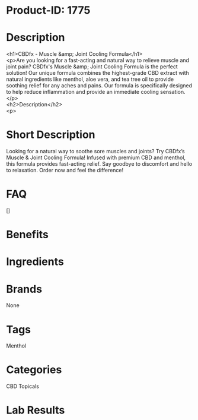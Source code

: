 # Product-ID: 1775

# Description

<p>&lt;h1&gt;CBDfx - Muscle &amp;amp; Joint Cooling Formula&lt;/h1&gt;<br />&lt;p&gt;Are you looking for a fast-acting and natural way to relieve muscle and joint pain? CBDfx's Muscle &amp;amp; Joint Cooling Formula is the perfect solution! Our unique formula combines the highest-grade CBD extract with natural ingredients like menthol, aloe vera, and tea tree oil to provide soothing relief for any aches and pains. Our formula is specifically designed to help reduce inflammation and provide an immediate cooling sensation.&lt;/p&gt;<br />&lt;h2&gt;Description&lt;/h2&gt;<br />&lt;p&gt;</p>


# Short Description

<p>Looking for a natural way to soothe sore muscles and joints? Try CBDfx&#8217;s Muscle &amp; Joint Cooling Formula! Infused with premium CBD and menthol, this formula provides fast-acting relief. Say goodbye to discomfort and hello to relaxation. Order now and feel the difference!</p>


# FAQ
[]

# Benefits



# Ingredients



# Brands

None

# Tags

Menthol

# Categories

CBD Topicals

# Lab Results
